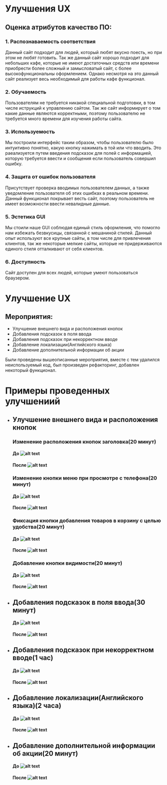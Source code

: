 # Улучшения UX
## Оценка атрибутов качество ПО:
### 1. Распознаваемость соответствия
Данный сайт подходит для людей, который любят вкусно поесть, но при этом не любят готовить. Так же данный сайт хорошо подходит для небольших кафе, которые не имеют достаточных средств или времени приобрести более сложный и замысловатый сайт, с более высокофункциональны оформлением. Однако несмотря на это данный сайт реализует весь необходимый для работы кафе функционал.
### 2. Обучаемость
Пользователям не требуется никакой специальной подготовки, в том числе иструкций к управлению сайтом. Так же сайт информирует о том какие данные являются корректными, поэтому пользователю не требуется много времени для изучения работы сайта.
### 3. Используемость
Мы построили интерфейс таким образом, чтобы пользователю было интуитивно понятно, какую кнопку нажимать в той или что вводить. Это раеализуется путем введения подсказок для полей с информацией, которую требуется ввести и сообщения если пользователь совершил ошибку.
### 4. Защита от ошибок пользователя
Присутствует проверка вводимых пользователем данных, а также уведомление пользователя об этих ошибках в реальном времени.
Данный функционал покрывает весть сайт, поэтому пользователь не имеет возможности ввести невалидные данные.
### 5. Эстетика GUI
Мы стоили наше GUI соблюдая единый стиль оформления, что помогло нам избежать безвкусицы, связанной с мешаниной стилей. Данный опыт используют все крупные сайты, в том числе для привлечения клиентов, так же некоторые мелкие сайты, которые не придерживаются единого стиля отталкивают от себя клиентов.
### 6. Доступность
Сайт доступен для всех людей, которые умеют пользоваться браузером.
# Улучшение UX
## Мероприятия:
* Улучшение внешнего вида и расположения кнопок
* Добавления подсказок в поля ввода
* Добавления подсказок при некорректном вводе
* Добавление локализации(Английского языка)
* Добавление дополнительной информации об акции

Были проведены вышеописанные мероприятия, вместе с тем удалился неиспользуемый код, был произведен рефакторинг, добавлен некоторый функционал.

# Примеры проведенных улучшениий

* ##  Улучшение внешнего вида и расположения кнопок
    ### Изменение расположения кнопок заголовка(20 минут)
    ####  До ![alt text](http://dl4.joxi.net/drive/2018/05/12/0030/2688/2009728/28/a625aab136.png)
    ####  После ![alt text](http://dl4.joxi.net/drive/2018/05/12/0030/2688/2009728/28/38d931d56f.png)
    ### Изменение кнопки меню при просмотре с телефона(20 минут)
    ####  До ![alt text](http://dl4.joxi.net/drive/2018/05/12/0030/2688/2009728/28/1dc2f35aab.png)
    ####  После ![alt text](http://dl3.joxi.net/drive/2018/05/12/0030/2688/2009728/28/bdce80db77.png)
    ### Фиксация кнопки добавления товаров в корзину с целью удобства(20 минут)
    ####  До ![alt text](http://dl3.joxi.net/drive/2018/05/12/0030/2688/2009728/28/1dbc7c3e1f.png)
    ####  После ![alt text](http://dl4.joxi.net/drive/2018/05/12/0030/2688/2009728/28/f7a159fdf6.png)
    ### Добавление кнопки видимости(20 минут)
    ####  До ![alt text](http://dl4.joxi.net/drive/2018/05/12/0030/2688/2009728/28/8fda23ce4c.png)
    ####  После ![alt text](http://dl3.joxi.net/drive/2018/05/12/0030/2688/2009728/28/2036194c80.png)
* ##  Добавления подсказок в поля ввода(30 минут)
    ####  До ![alt text](http://dl3.joxi.net/drive/2018/05/12/0030/2688/2009728/28/cc4d1bfd72.png)
    ####  После ![alt text](http://dl4.joxi.net/drive/2018/05/12/0030/2688/2009728/28/da4384918c.png)
* ##  Добавления подсказок при некорректном вводе(1 час)
    ####  До ![alt text](http://dl3.joxi.net/drive/2018/05/12/0030/2688/2009728/28/cea4f62897.png)
    ####  После ![alt text](http://dl3.joxi.net/drive/2018/05/12/0030/2688/2009728/28/17fab4ac26.png)
* ##  Добавление локализации(Английского языка)(2 часа)
    ####  До ![alt text](http://dl3.joxi.net/drive/2018/05/12/0030/2688/2009728/28/ab0dace4cf.png)
    ####  После ![alt text](http://dl4.joxi.net/drive/2018/05/12/0030/2688/2009728/28/385b0dba77.png)
* ##  Добавление дополнительной информации об акции(20 минут)
    ####  До ![alt text](http://dl4.joxi.net/drive/2018/05/12/0030/2688/2009728/28/33532526b8.png)
    ####  После ![alt text](http://dl3.joxi.net/drive/2018/05/12/0030/2688/2009728/28/e46eda86d6.png)
